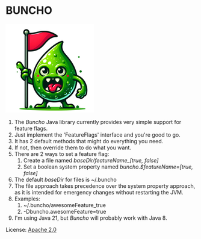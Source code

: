 # BUNCHO
![Buncho logo image](./buncho_logo2.png)
1. The *Buncho* Java library currently provides very simple support for feature flags.
1. Just implement the 'FeatureFlags' interface and you're good to go.
1. It has 2 default methods that might do everything you need.
1. If not, then override them to do what you want.
1. There are 2 ways to set a feature flag: 
    1. Create a file named *$baseDir/$featureName_[true, false]*
    1. Set a boolean system property named *buncho.$featureName=[true, false]*
1. The default *baseDir* for files is ~/.buncho
1. The file approach takes precedence over the system property approach, as it is intended for emergency changes without restarting the JVM.
2. Examples:
    1. ~/.buncho/awesomeFeature_true
    1. -Dbuncho.awesomeFeature=true
1. I'm using Java 21, but *Buncho* will probably work with Java 8.

License: [Apache 2.0](https://www.apache.org/licenses/LICENSE-2.0.txt)
